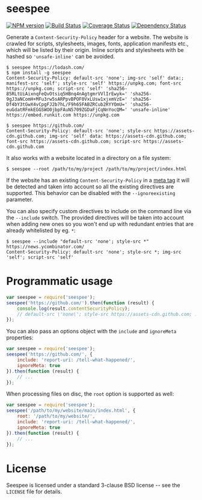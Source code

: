 seespee
=======

[![NPM version](https://badge.fury.io/js/seespee.svg)](http://badge.fury.io/js/seespee)
[![Build Status](https://travis-ci.org/papandreou/seespee.svg?branch=master)](https://travis-ci.org/papandreou/seespee)
[![Coverage Status](https://img.shields.io/coveralls/papandreou/seespee.svg)](https://coveralls.io/r/papandreou/seespee?branch=master)
[![Dependency Status](https://david-dm.org/papandreou/seespee.svg)](https://david-dm.org/papandreou/seespee)

Generate a `Content-Security-Policy` header for a website. The website is crawled
for scripts, stylesheets, images, fonts, application manifests etc., which will
be listed by their origin. Inline scripts and stylesheets with be hashed so
`'unsafe-inline'` can be avoided.


```
$ seespee https://lodash.com/
$ npm install -g seespee
Content-Security-Policy: default-src 'none'; img-src 'self' data:; manifest-src 'self'; style-src 'self' https://unpkg.com; font-src https://unpkg.com; script-src 'self' 'sha256-85RLtUiAixnqFeQvOtsiq5HBnq4nAgtgmrVVlIrEwyk=' 'sha256-9gJ3aNComH+MFu3rw5sARPpvBPOF0VxLUsw1xjxmVzE=' 'sha256-Df4bY3tGwX4vCpgFJ2b7hL/F9h65FABZRCub2RYYOmU=' 'sha256-euGdatRFmkEGGSWO0jbpFAuN5709ZGDaFjCqNnYocQM=' 'unsafe-inline' https://embed.runkit.com https://unpkg.com
```

```
$ seespee https://github.com/
Content-Security-Policy: default-src 'none'; style-src https://assets-cdn.github.com; img-src 'self' data: https://assets-cdn.github.com; font-src https://assets-cdn.github.com; script-src https://assets-cdn.github.com
```

It also works with a website located in a directory on a file system:

```
$ seespee --root /path/to/my/project /path/to/my/project/index.html
```

If the website has an existing `Content-Security-Policy` in a
[meta tag](https://www.w3.org/TR/CSP2/#delivery-html-meta-element)
it will be detected and taken into account so all the existing directives
are supported. This behavior can be disabled with the `--ignoreexisting`
parameter.

You can also specify custom directives to include on the command line via
the `--include` switch. The provided directives will be taken into account
when adding new ones so you won't end up with redundant entries that are
already whitelisted by eg. `*`:

```
$ seespee --include "default-src 'none'; style-src *" https://news.ycombinator.com/
Content-Security-Policy: default-src 'none'; style-src *; img-src 'self'; script-src 'self'
```

Programmatic usage
==================

```js
var seespee = require('seespee');
seespee('https://github.com/').then(function (result) {
    console.log(result.contentSecurityPolicy);
    // default-src \'none\'; style-src https://assets-cdn.github.com; ...
});
```

You can also pass an options object with the `include` and `ignoreMeta`
properties:

```js
var seespee = require('seespee');
seespee('https://github.com/', {
    include: 'report-uri: /tell-what-happened/',
    ignoreMeta: true
}).then(function (result) {
    // ...
});
```

When processing files on disc, the `root` option is supported as well:

```js
var seespee = require('seespee');
seespee('/path/to/my/website/main/index.html', {
    root: '/path/to/my/website/',
    include: 'report-uri: /tell-what-happened/',
    ignoreMeta: true
}).then(function (result) {
    // ...
});
```

License
=======

Seespee is licensed under a standard 3-clause BSD license -- see the
`LICENSE` file for details.
